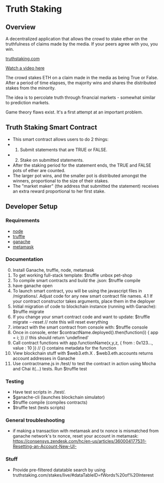 # Truth Staking

## Overview

A decentralized application that allows the crowd to stake ether on the truthfulness of claims made by the media. If your peers agree with you, you win.

[truthstaking.com](http://truthstaking.com)

[Watch a video here](https://www.youtube.com/watch?v=EghSqZ1hxnc&ab_channel=TruthStaking)

The crowd stakes ETH on a claim made in the media as being True or False. After a period of time elapses, the majority wins and shares the distributed stakes from the minority.

The idea is to percolate truth through financial markets - somewhat similar to prediction markets. 

Game theory flaws exist. It's a first attempt at an important problem.

## Truth Staking Smart Contract
* This smart contract allows users to do 2 things:
* 1) Submit statements that are TRUE or FALSE.
* 2) Stake on submitted statements.
* After the staking period for the statement ends, the TRUE and FALSE pots of ether are counted. 
* The larger pot wins, and the smaller pot is distributed amongst the winners, proportional to the size of their stakes.
* The "market maker" (the address that submitted the statement) receives an extra reward proportional to her first stake.


## Developer Setup
### Requirements
+ [node](https://nodejs.org/en/)
+ [truffle](https://www.npmjs.com/package/truffle)
+ [ganache](https://truffleframework.com/ganache)
+ [metamask](https://metamask.io/)
### Documentation

0. Install Ganache, truffle, node, metamask
1. To get working full-stack template: $truffle unbox pet-shop 
2. To compile smart contracts and build the .json: $truffle compile
3. have ganache open
4. To launch smart contract, you will be using the javascript files in /migrations/. Adjust code for any new smart contract file names.
4.1 If your contract constructor takes arguments, place them in the deployer
5. Initial migration of code to blockchain instance (running with Ganache): $truffle migrate
6. If you change your smart contract code and want to update: $truffle migrate --reset // note this will reset everything
7. interact with the smart contract from console with: $truffle console
8. Once in console, enter $contractName.deployed().then(function(i) { app = i; }) // this should return 'undefined'
9. Call contract functions with app.functionName(x,y,z, { from : 0x123..., value : 10 }) // {} contains metadata for the function
10. View blockchain stuff with $web3.eth.X . $web3.eth.accounts returns account addresses in Ganache
11. Use contractname.js in /test/ to test the contract in action using Mocha and Chai it(...) tests. Run $truffle test

### Testing
+ Have test scripts in ./test/. 
+ $ganache-cli   (launches blockchain simulator)
+ $truffle compile (compiles contracts)
+ $truffle test   (tests scripts)

### General troubleshooting
+ if making a transaction with metamask and tx nonce is mismatched from ganache network's tx nonce, reset your account in metamask:
https://consensys.zendesk.com/hc/en-us/articles/360004177531-Resetting-an-Account-New-UI-

### Stuff
+ Provide pre-filtered datatable search by using truthstaking.com/stakes/live/#dataTableID=fWords%20of%20Interest  
